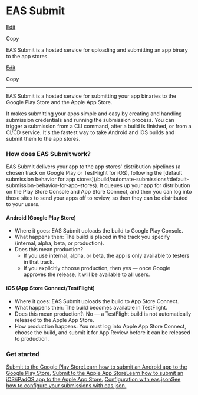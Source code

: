 # EAS Submit

[Edit](https://github.com/expo/expo/edit/main/docs/pages/submit/introduction.mdx)

Copy

EAS Submit is a hosted service for uploading and submitting an app binary to
the app stores.

[Edit](https://github.com/expo/expo/edit/main/docs/pages/submit/introduction.mdx)

Copy

* * *

EAS Submit is a hosted service for submitting your app binaries to the Google
Play Store and the Apple App Store.

It makes submitting your apps simple and easy by creating and handling
submission credentials and running the submission process. You can trigger a
submission from a CLI command, after a build is finished, or from a CI/CD
service. It's the fastest way to take Android and iOS builds and submit them
to the app stores.

### How does EAS Submit work?

EAS Submit delivers your app to the app stores' distribution pipelines (a
chosen track on Google Play or TestFlight for iOS), following the [default
submission behavior for app stores](/build/automate-submissions#default-
submission-behavior-for-app-stores). It queues up your app for distribution on
the Play Store Console and App Store Connect, and then you can log into those
sites to send your apps off to review, so then they can be distributed to your
users.

#### Android (Google Play Store)

  * Where it goes: EAS Submit uploads the build to Google Play Console.
  * What happens then: The build is placed in the track you specify (internal, alpha, beta, or production).
  * Does this mean production?
    * If you use internal, alpha, or beta, the app is only available to testers in that track.
    * If you explicitly choose production, then yes — once Google approves the release, it will be available to all users.

#### iOS (App Store Connect/TestFlight)

  * Where it goes: EAS Submit uploads the build to App Store Connect.
  * What happens then: The build becomes available in TestFlight.
  * Does this mean production?: No — a TestFlight build is not automatically released to the Apple App Store.
  * How production happens: You must log into Apple App Store Connect, choose the build, and submit it for App Review before it can be released to production.

### Get started

[Submit to the Google Play StoreLearn how to submit an Android app to the
Google Play Store.](/submit/android) [Submit to the Apple App StoreLearn how
to submit an iOS/iPadOS app to the Apple App Store.](/submit/ios)
[Configuration with eas.jsonSee how to configure your submissions with
eas.json.](/submit/eas-json)

